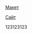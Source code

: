 [Макет](https://disk.yandex.ru/d/P8zOCa68d6wnnQ)

[Сайт](https://github.com/FrankyWo/movies-explorer-frontend)


123123123